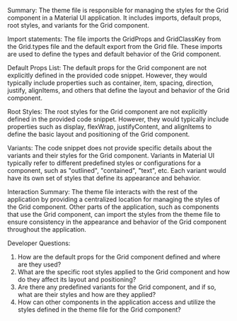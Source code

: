 Summary:
The theme file is responsible for managing the styles for the Grid component in a Material UI application. It includes imports, default props, root styles, and variants for the Grid component.

Import statements:
The file imports the GridProps and GridClassKey from the Grid.types file and the default export from the Grid file. These imports are used to define the types and default behavior of the Grid component.

Default Props List:
The default props for the Grid component are not explicitly defined in the provided code snippet. However, they would typically include properties such as container, item, spacing, direction, justify, alignItems, and others that define the layout and behavior of the Grid component.

Root Styles:
The root styles for the Grid component are not explicitly defined in the provided code snippet. However, they would typically include properties such as display, flexWrap, justifyContent, and alignItems to define the basic layout and positioning of the Grid component.

Variants:
The code snippet does not provide specific details about the variants and their styles for the Grid component. Variants in Material UI typically refer to different predefined styles or configurations for a component, such as "outlined", "contained", "text", etc. Each variant would have its own set of styles that define its appearance and behavior.

Interaction Summary:
The theme file interacts with the rest of the application by providing a centralized location for managing the styles of the Grid component. Other parts of the application, such as components that use the Grid component, can import the styles from the theme file to ensure consistency in the appearance and behavior of the Grid component throughout the application.

Developer Questions:
1. How are the default props for the Grid component defined and where are they used?
2. What are the specific root styles applied to the Grid component and how do they affect its layout and positioning?
3. Are there any predefined variants for the Grid component, and if so, what are their styles and how are they applied?
4. How can other components in the application access and utilize the styles defined in the theme file for the Grid component?